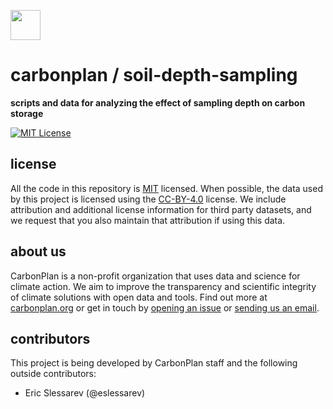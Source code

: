 <img
  src='https://carbonplan-assets.s3.amazonaws.com/monogram/dark-small.png'
  height='48'
/>

# carbonplan / soil-depth-sampling

**scripts and data for analyzing the effect of sampling depth on carbon storage**

[![MIT License](https://badgen.net/badge/license/MIT/blue)](./LICENSE)

## license

All the code in this repository is [MIT](https://choosealicense.com/licenses/mit/) licensed. When possible, the data used by this project is licensed using the [CC-BY-4.0](https://choosealicense.com/licenses/cc-by-4.0/) license. We include attribution and additional license information for third party datasets, and we request that you also maintain that attribution if using this data.

## about us

CarbonPlan is a non-profit organization that uses data and science for climate action. We aim to improve the transparency and scientific integrity of climate solutions with open data and tools. Find out more at [carbonplan.org](https://carbonplan.org/) or get in touch by [opening an issue](https://github.com/carbonplan/soil-depth-sampling/issues/new) or [sending us an email](mailto:hello@carbonplan.org).

## contributors

This project is being developed by CarbonPlan staff and the following outside contributors:

- Eric Slessarev (@eslessarev)
